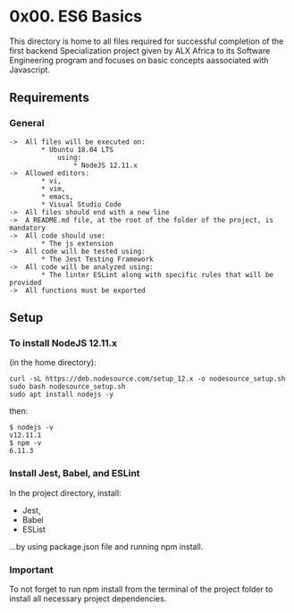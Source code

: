 # 0x00. ES6 Basics

This directory is home to all files required for successful completion of the first backend Specialization project given by ALX Africa to its Software Engineering program and focuses on basic concepts aassociated with Javascript.

## Requirements
### General

	->	All files will be executed on:
			* Ubuntu 18.04 LTS
				using:
					* NodeJS 12.11.x
	->	Allowed editors:
			* vi,
   			* vim,
			* emacs,
 			* Visual Studio Code
	->	All files should end with a new line
	->	A README.md file, at the root of the folder of the project, is mandatory
	->	All code should use:
			* The js extension
	->	All code will be tested using:
			* The Jest Testing Framework
	->	All code will be analyzed using:
			* The linter ESLint along with specific rules that will be provided
	->	All functions must be exported

## Setup
### To install NodeJS 12.11.x
(in the home directory):

	curl -sL https://deb.nodesource.com/setup_12.x -o nodesource_setup.sh
	sudo bash nodesource_setup.sh
	sudo apt install nodejs -y

then:

	$ nodejs -v
	v12.11.1
	$ npm -v
	6.11.3

### Install Jest, Babel, and ESLint
In the project directory, install:
* Jest,
* Babel
* ESList

...by using package.json file and running npm install.

### Important
To not forget to run npm install from the terminal of the project folder to install all necessary project dependencies.
